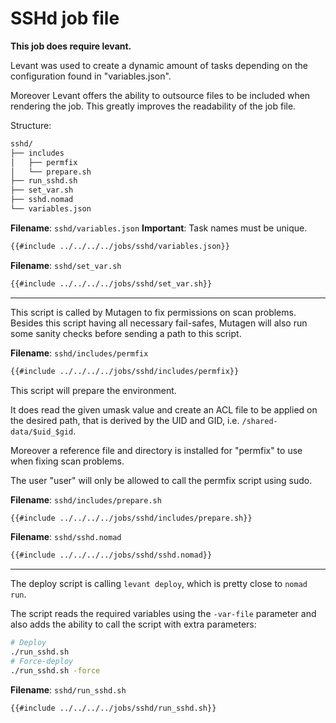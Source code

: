 # SSHd job file

**This job does require levant.**

Levant was used to create a dynamic amount of tasks depending on the configuration found in "variables.json".

Moreover Levant offers the ability to outsource files to be included when rendering the job. This greatly improves the readability of the job file.

Structure:

```bash
sshd/
├── includes
│   ├── permfix
│   └── prepare.sh
├── run_sshd.sh
├── set_var.sh
├── sshd.nomad
└── variables.json
```

**Filename**: `sshd/variables.json`
**Important**: Task names must be unique.

```bash
{{#include ../../../../jobs/sshd/variables.json}}
```

**Filename**: `sshd/set_var.sh`

```bash
{{#include ../../../../jobs/sshd/set_var.sh}}
```

---

This script is called by Mutagen to fix permissions on scan problems.
Besides this script having all necessary fail-safes, Mutagen will also run some sanity checks before sending a path to this script.

**Filename**: `sshd/includes/permfix`

```bash
{{#include ../../../../jobs/sshd/includes/permfix}}
```

This script will prepare the environment.

It does read the given umask value and create an ACL file to be applied on the desired path, that is derived by the UID and GID, i.e. `/shared-data/$uid_$gid`.

Moreover a reference file and directory is installed for "permfix" to use when fixing scan problems.

The user "user" will only be allowed to call the permfix script using sudo.

**Filename**: `sshd/includes/prepare.sh`

```bash
{{#include ../../../../jobs/sshd/includes/prepare.sh}}
```

**Filename**: `sshd/sshd.nomad`

```bash
{{#include ../../../../jobs/sshd/sshd.nomad}}
```

---

The deploy script is calling `levant deploy`, which is pretty close to `nomad run`.

The script reads the required variables using the `-var-file` parameter and also adds the ability to call the script with extra parameters:

```bash
# Deploy
./run_sshd.sh
# Force-deploy
./run_sshd.sh -force
```

**Filename**: `sshd/run_sshd.sh`

```bash
{{#include ../../../../jobs/sshd/run_sshd.sh}}
```
